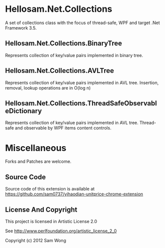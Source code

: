 Hellosam.Net.Collections
========================

A set of collections class with the focus of thread-safe, WPF and target .Net Framework 3.5. 

Hellosam.Net.Collections.BinaryTree
-----------------------------------
Represents collection of key/value pairs implemented in binary tree.

Hellosam.Net.Collections.AVLTree
--------------------------------
Represents collection of key/value pairs implemented in AVL tree. Insertion, removal, lookup operations are in O(log n)

Hellosam.Net.Collections.ThreadSafeObservableDictionary
-------------------------------------------------------
Represents collection of key/value pairs implemented in AVL tree. Thread-safe and observable by WPF items content controls.

Miscellaneous
=============

Forks and Patches are welcome.

Source Code
-----------
Source code of this extension is available at https://github.com/sam0737/yihaodian-unitprice-chrome-extension

License And Copyright
---------------------
This project is licensed in Artistic License 2.0

See http://www.perlfoundation.org/artistic_license_2_0

Copyright (c) 2012 Sam Wong

